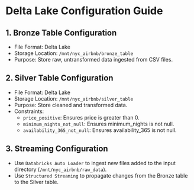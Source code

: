 # Delta Lake Configuration Guide

## 1. Bronze Table Configuration
- File Format: Delta Lake
- Storage Location: `/mnt/nyc_airbnb/bronze_table`
- Purpose: Store raw, untransformed data ingested from CSV files.

## 2. Silver Table Configuration
- File Format: Delta Lake
- Storage Location: `/mnt/nyc_airbnb/silver_table`
- Purpose: Store cleaned and transformed data.
- Constraints: 
  - `price_positive`: Ensures price is greater than 0.
  - `minimum_nights_not_null`: Ensures minimum_nights is not null.
  - `availability_365_not_null`: Ensures availability_365 is not null.

## 3. Streaming Configuration
- Use `Databricks Auto Loader` to ingest new files added to the input directory (`/mnt/nyc_airbnb/raw_data`).
- Use `Structured Streaming` to propagate changes from the Bronze table to the Silver table.
